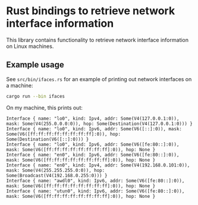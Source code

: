 # Rust bindings to retrieve network interface information

This library contains functionality to retrieve network interface information on Linux machines.

## Example usage

See `src/bin/ifaces.rs` for an example of printing out network interfaces on a machine:

```bash
cargo run --bin ifaces
```

On my machine, this prints out:

```
Interface { name: "lo0", kind: Ipv4, addr: Some(V4(127.0.0.1:0)), mask: Some(V4(255.0.0.0:0)), hop: Some(Destination(V4(127.0.0.1:0))) }
Interface { name: "lo0", kind: Ipv6, addr: Some(V6([::]:0)), mask: Some(V6([ff:ff:ff:ff:ff:ff:ff:ff]:0)), hop: Some(Destination(V6([::]:0))) }
Interface { name: "lo0", kind: Ipv6, addr: Some(V6([fe:80::]:0)), mask: Some(V6([ff:ff:ff:ff:ff:ff:ff:ff]:0)), hop: None }
Interface { name: "en0", kind: Ipv6, addr: Some(V6([fe:80::]:0)), mask: Some(V6([ff:ff:ff:ff:ff:ff:ff:ff]:0)), hop: None }
Interface { name: "en0", kind: Ipv4, addr: Some(V4(192.168.0.101:0)), mask: Some(V4(255.255.255.0:0)), hop: Some(Broadcast(V4(192.168.0.255:0))) }
Interface { name: "awdl0", kind: Ipv6, addr: Some(V6([fe:80::]:0)), mask: Some(V6([ff:ff:ff:ff:ff:ff:ff:ff]:0)), hop: None }
Interface { name: "utun0", kind: Ipv6, addr: Some(V6([fe:80::]:0)), mask: Some(V6([ff:ff:ff:ff:ff:ff:ff:ff]:0)), hop: None }
```
